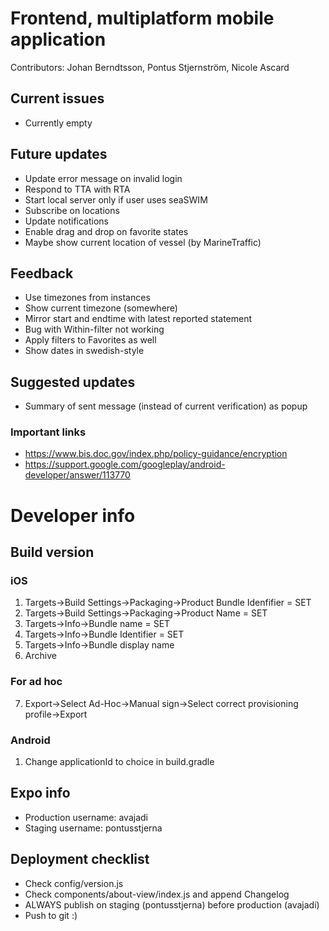 # Frontend, multiplatform mobile application
Contributors: 
Johan Berndtsson, Pontus Stjernström, Nicole Ascard

## Current issues
* Currently empty

## Future updates
* Update error message on invalid login
* Respond to TTA with RTA
* Start local server only if user uses seaSWIM
* Subscribe on locations
* Update notifications
* Enable drag and drop on favorite states
* Maybe show current location of vessel (by MarineTraffic)

## Feedback
* Use timezones from instances
* Show current timezone (somewhere)
* Mirror start and endtime with latest reported statement
* Bug with Within-filter not working
* Apply filters to Favorites as well
* Show dates in swedish-style

## Suggested updates
* Summary of sent message (instead of current verification) as popup

### Important links
* https://www.bis.doc.gov/index.php/policy-guidance/encryption
* https://support.google.com/googleplay/android-developer/answer/113770

# Developer info
## Build version
### iOS
1. Targets->Build Settings->Packaging->Product Bundle Idenfifier = SET
2. Targets->Build Settings->Packaging->Product Name = SET
3. Targets->Info->Bundle name = SET
4. Targets->Info->Bundle Identifier = SET
5. Targets->Info->Bundle display name
6. Archive
### For ad hoc
7. Export->Select Ad-Hoc->Manual sign->Select correct provisioning profile->Export

### Android
1. Change applicationId to choice in build.gradle

## Expo info
* Production username: avajadi
* Staging username: pontusstjerna

## Deployment checklist
* Check config/version.js
* Check components/about-view/index.js and append Changelog
* ALWAYS publish on staging (pontusstjerna) before production (avajadi)
* Push to git :)
